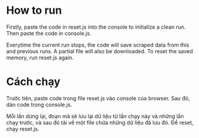 # How to run
Firstly, paste the code in reset.js into the console to initialize a clean run. Then paste the code in console.js.

Everytime the current run stops, the code will save scraped data from this and previous runs. A partial file will also be downloaded. To reset the saved memory, run reset.js again.

# Cách chạy
Trước tiên, paste code trong file reset.js vào console của browser. Sau đó, dán code trong console.js.

Mỗi lần dừng lại, đoạn mã sẽ lưu lại dữ liệu từ lần chạy này và những lần chạy trước, và sau đó tải về một file chứa những dữ liệu đã lưu đó. Để reset, chạy reset.js.
